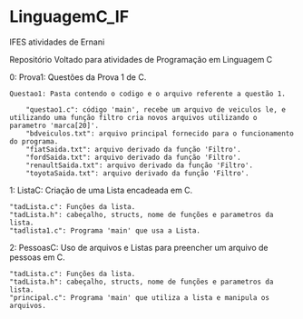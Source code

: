 # LinguagemC_IF
IFES atividades de Ernani

Repositório Voltado para atividades de Programação em Linguagem C

0: Prova1: Questões da Prova 1 de C.

    Questao1: Pasta contendo o codigo e o arquivo referente a questão 1.
    
        "questao1.c": código 'main', recebe um arquivo de veiculos le, e utilizando uma função filtro cria novos arquivos utilizando o parametro 'marca[20]'.
        "bdveiculos.txt": arquivo principal fornecido para o funcionamento do programa.
        "fiatSaida.txt": arquivo derivado da função 'Filtro'.
        "fordSaida.txt": arquivo derivado da função 'Filtro'.
        "renaultSaida.txt": arquivo derivado da função 'Filtro'.
        "toyotaSaida.txt": arquivo derivado da função 'Filtro'.

1: ListaC: Criação de uma Lista encadeada em C.

    "tadLista.c": Funções da lista.
    "tadLista.h": cabeçalho, structs, nome de funções e parametros da lista.
    "tadlista1.c": Programa 'main' que usa a Lista.
    
2: PessoasC: Uso de arquivos e Listas para preencher um arquivo de pessoas em C.

    "tadLista.c": Funções da lista.
    "tadLista.h": cabeçalho, structs, nome de funções e parametros da lista.
    "principal.c": Programa 'main' que utiliza a lista e manipula os arquivos.
